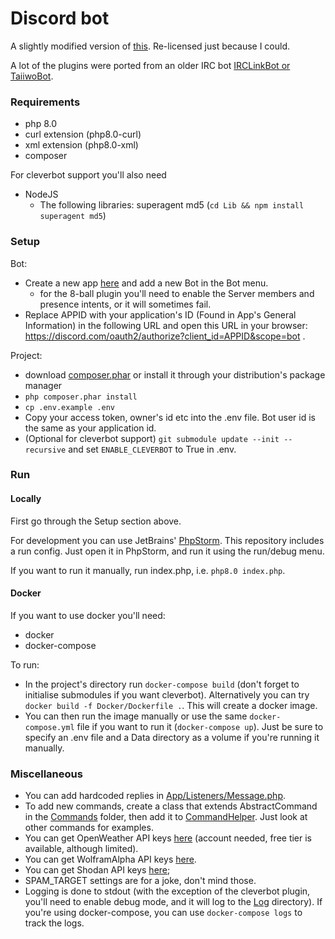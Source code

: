 Discord bot
===

A slightly modified version of [this](https://github.com/svengjohnson/discord-bot). Re-licensed just because I could.

A lot of the plugins were ported from an older IRC bot [IRCLinkBot or TaiiwoBot](https://github.com/Taiiwo/IRCLinkBot).

### Requirements

* php 8.0
* curl extension (php8.0-curl)
* xml extension (php8.0-xml)
* composer

For cleverbot support you'll also need

* NodeJS
    * The following libraries: superagent md5 (`cd Lib && npm install superagent md5`)

### Setup

Bot:

* Create a new app [here](https://discord.com/developers/applications/) and add a new Bot in the Bot menu.
  * for the 8-ball plugin you'll need to enable the Server members and presence intents, or it will sometimes fail.
* Replace APPID with your application's ID (Found in App's General Information) in the following URL and open this URL in your browser: https://discord.com/oauth2/authorize?client_id=APPID&scope=bot .

Project:

* download [composer.phar](https://getcomposer.org/download/latest-stable/composer.phar) or install it through your distribution's package manager
* `php composer.phar install`
* `cp .env.example .env`
* Copy your access token, owner's id etc into the .env file. Bot user id is the same as your application id.
* (Optional for cleverbot support) `git submodule update --init --recursive` and set `ENABLE_CLEVERBOT` to True in .env.

### Run

#### Locally

First go through the Setup section above.

For development you can use JetBrains' [PhpStorm](https://www.jetbrains.com/phpstorm/features/). This repository includes a run config. Just open it in PhpStorm, and run it using the run/debug menu.

If you want to run it manually, run index.php, i.e. `php8.0 index.php`.

#### Docker
If you want to use docker you'll need:

* docker
* docker-compose

To run:

* In the project's directory run `docker-compose build` (don't forget to initialise submodules if you want cleverbot). Alternatively you can try `docker build -f Docker/Dockerfile .`. This will create a docker image. 
* You can then run the image manually or use the same `docker-compose.yml` file if you want to run it (`docker-compose up`). Just be sure to specify an .env file and a Data directory as a volume if you're running it manually.


### Miscellaneous

* You can add hardcoded replies in [App/Listeners/Message.php](./App/Listeners/Message.php).
* To add new commands, create a class that extends AbstractCommand in the [Commands](./App/Commands) folder, then add it to [CommandHelper](./App/Helpers/CommandHelper.php). Just look at other commands for examples.
* You can get OpenWeather API keys [here](https://home.openweathermap.org/api_keys) (account needed, free tier is available, although limited).
* You can get WolframAlpha API keys [here](https://developer.wolframalpha.com/portal/myapps/).
* You can get Shodan API keys [here](https://developer.shodan.io/);
* SPAM_TARGET settings are for a joke, don't mind those.
* Logging is done to stdout (with the exception of the cleverbot plugin, you'll need to enable debug mode, and it will log to the [Log](./Log) directory). If you're using docker-compose, you can use `docker-compose logs` to track the logs.

